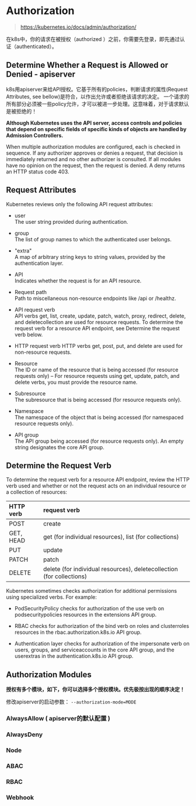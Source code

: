 # Authorization

> https://kubernetes.io/docs/admin/authorization/  

在k8s中，你的请求在被授权（authorized ）之前，你需要先登录，即先通过认证（authenticated）。  

## Determine Whether a Request is Allowed or Denied - apiserver

k8s用apiserver来给API授权。它基于所有的policies，判断请求的属性(Request Attributes, see bellow)是符合，以作出允许或者拒绝该请求的决定。
一个请求的所有部分必须被一些policy允许，才可以被进一步处理。这意味着，对于请求默认是被拒绝的！  

**Although Kubernetes uses the API server, access controls and policies that depend on specific fields of specific kinds of objects 
are handled by Admission Controllers.**  

When multiple authorization modules are configured, each is checked in sequence. If any authorizer approves or denies a request, 
that decision is immediately returned and no other authorizer is consulted. If all modules have no opinion on the request, 
then the request is denied. A deny returns an HTTP status code 403.  

## Request Attributes

Kubernetes reviews only the following API request attributes:  

- user  
The user string provided during authentication.  

- group  
The list of group names to which the authenticated user belongs.  

- "extra"  
A map of arbitrary string keys to string values, provided by the authentication layer.  

- API  
Indicates whether the request is for an API resource.  

- Request path  
Path to miscellaneous non-resource endpoints like /api or /healthz.  

- API request verb  
API verbs get, list, create, update, patch, watch, proxy, redirect, delete, and deletecollection are used for resource requests.
To determine the request verb for a resource API endpoint, see Determine the request verb below.  

- HTTP request verb
HTTP verbs get, post, put, and delete are used for non-resource requests.  

- Resource  
The ID or name of the resource that is being accessed (for resource requests only) – For resource requests using get, update, patch, 
and delete verbs, you must provide the resource name.  

- Subresource  
The subresource that is being accessed (for resource requests only).  

- Namespace  
The namespace of the object that is being accessed (for namespaced resource requests only).  

- API group  
The API group being accessed (for resource requests only). An empty string designates the core API group.

## Determine the Request Verb

To determine the request verb for a resource API endpoint, review the HTTP verb used and whether or not the request acts 
on an individual resource or a collection of resources:  

|HTTP verb|request verb|
|:---|:---|
|POST|create|
|GET, HEAD|get (for individual resources), list (for collections)|
|PUT|update|
|PATCH|patch|
|DELETE|delete (for individual resources), deletecollection (for collections)|

Kubernetes sometimes checks authorization for additional permissions using specialized verbs. For example:  

- PodSecurityPolicy checks for authorization of the use verb on podsecuritypolicies resources in the extensions API group.  

- RBAC checks for authorization of the bind verb on roles and clusterroles resources in the rbac.authorization.k8s.io API group.  

- Authentication layer checks for authorization of the impersonate verb on users, groups, and serviceaccounts in the core API group, 
and the userextras in the authentication.k8s.io API group.  

## Authorization Modules

**授权有多个模块，如下，你可以选择多个授权模块。优先极按出现的顺序决定！**  

修改apiserver的启动参数： `--authorization-mode=MODE`  

### AlwaysAllow ( apiserver的默认配置 )
### AlwaysDeny
### Node

### ABAC
### RBAC
### Webhook







